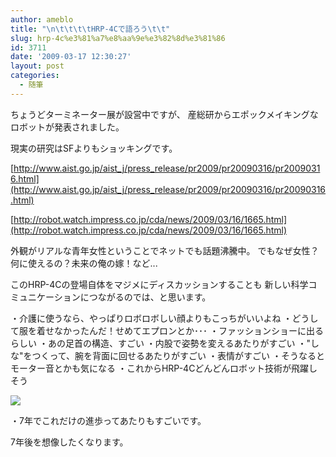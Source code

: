 ```yaml
---
author: ameblo
title: "\n\t\t\t\tHRP-4Cで語ろう\t\t"
slug: hrp-4c%e3%81%a7%e8%aa%9e%e3%82%8d%e3%81%86
id: 3711
date: '2009-03-17 12:30:27'
layout: post
categories:
  - 随筆
---
```


ちょうどターミネーター展が設営中ですが、 産総研からエポックメイキングなロボットが発表されました。

現実の研究はSFよりもショッキングです。

[http://www.aist.go.jp/aist_j/press_release/pr2009/pr20090316/pr20090316.html](http://www.aist.go.jp/aist_j/press_release/pr2009/pr20090316/pr20090316.html)

[http://robot.watch.impress.co.jp/cda/news/2009/03/16/1665.html](http://robot.watch.impress.co.jp/cda/news/2009/03/16/1665.html)

外観がリアルな青年女性ということでネットでも話題沸騰中。 でもなぜ女性？何に使えるの？未来の俺の嫁！など...

このHRP-4Cの登場自体をマジメにディスカッションすることも 新しい科学コミュニケーションにつながるのでは、と思います。

・介護に使うなら、やっぱりロボロボしい顔よりもこっちがいいよね ・どうして服を着せなかったんだ！せめてエプロンとか･･･ ・ファッションショーに出るらしい ・あの足首の構造、すごい ・内股で姿勢を変えるあたりがすごい ・"しな"をつくって、腕を背面に回せるあたりがすごい ・表情がすごい ・そうなるとモーター音とかも気になる ・これからHRP-4Cどんどんロボット技術が飛躍しそう

[![](http://www.aist.go.jp/aist_j/press_release/pr2009/pr20090316/fig3.jpg)](http://www.aist.go.jp/aist_j/press_release/pr2009/pr20090316/fig3.jpg)

・7年でこれだけの進歩ってあたりもすごいです。

7年後を想像したくなります。